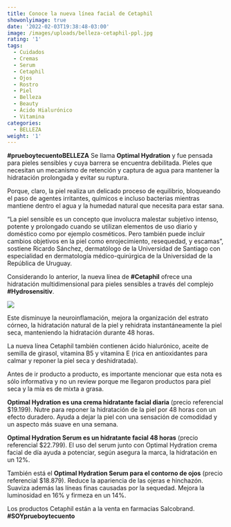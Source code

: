 ```yaml
---
title: Conoce la nueva línea facial de Cetaphil
showonlyimage: true
date: '2022-02-03T19:38:48-03:00'
image: /images/uploads/belleza-cetaphil-ppl.jpg
rating: '1'
tags:
  - Cuidados
  - Cremas
  - Serum
  - Cetaphil
  - Ojos
  - Rostro
  - Piel
  - Belleza
  - Beauty
  - Ácido Hialurónico
  - Vitamina
categories:
  - BELLEZA
weight: '1'
---
```

**\#prueboytecuentoBELLEZA** Se llama **Optimal Hydration** y fue pensada para pieles sensibles y cuya barrera se encuentra debilitada. Pieles que necesitan un mecanismo de retención y captura de agua para mantener la hidratación prolongada y evitar su ruptura. 

<!--more-->

Porque, claro, la piel realiza un delicado proceso de equilibrio, bloqueando el paso de agentes irritantes, químicos e incluso bacterias mientras mantiene dentro el agua y la humedad natural que necesita para estar sana. 



“La piel sensible es un concepto que involucra malestar subjetivo intenso, potente y prolongado cuando se utilizan elementos de uso diario y doméstico como por ejemplo cosméticos. Pero también puede incluir cambios objetivos en la piel como enrojecimiento, resequedad, y escamas”, sostiene Ricardo Sánchez, dermatólogo de la Universidad de Santiago con especialidad en dermatología médico-quirúrgica de la Universidad de la República de Uruguay.



Considerando lo anterior, la nueva línea de **\#Cetaphil** ofrece una hidratación multidimensional para pieles sensibles a través del complejo **\#Hydrosensitiv**. 



![](/images/uploads/belleza-cetaphil-ppl.jpg)

Este disminuye la neuroinflamación, mejora la organización del estrato córneo, la hidratación natural de la piel y rehidrata instantáneamente la piel seca, manteniendo la hidratación durante 48 horas.



La nueva línea Cetaphil también contienen ácido hialurónico, aceite de semilla de girasol, vitamina B5 y vitamina E (rica en antioxidantes para calmar y reponer la piel seca y deshidratada).



Antes de ir producto a producto, es importante mencionar que esta nota es sólo informativa y no un review porque me llegaron productos para piel seca y la mía es de mixta a grasa. 



**Optimal Hydration es una crema hidratante facial diaria** (precio referencial $19.199). Nutre para reponer la hidratación de la piel por 48 horas con un efecto duradero. Ayuda a dejar la piel con una sensación de comodidad y un aspecto más suave en una semana.



**Optimal Hydration Serum es un hidratante facial 48 horas** (precio referencial $22.799). El uso del serum junto con Optimal Hydration crema facial de día ayuda a potenciar, según asegura la marca, la hidratación en un 12%.



También está el **Optimal Hydration Serum para el contorno de ojos** (precio referencial $18.879). Reduce la apariencia de las ojeras e hinchazón. Suaviza además las líneas finas causadas por la sequedad. Mejora la luminosidad en 16% y firmeza en un 14%.



Los productos Cetaphil están a la venta en farmacias Salcobrand. **\#SOYprueboytecuento**
